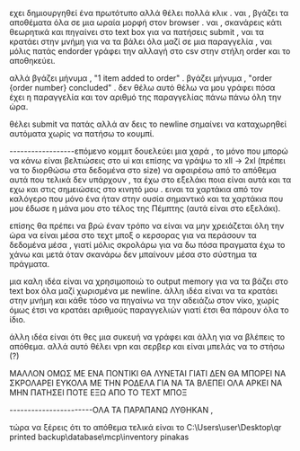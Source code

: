 εχει δημιουργηθεί ένα πρωτότυπο αλλά θέλει πολλά κλικ . 
ναι , βγάζει τα αποθέματα όλα σε μια ωραία μορφή στον browser . 
ναι , σκανάρεις κάτι θεωρητικά και πηγαίνει  στο text box για να
πατήσεις submit , 
ναι τα κρατάει στην μνήμη για να τα βάλει όλα μαζί σε μια παραγγελία , 
ναι μόλις πατάς endorder γράφει την αλλαγή στο csv στην στήλη order και το αποθηκεύει.

αλλά
βγάζει μήνυμα , "1 item added to order" .
βγάζει μήνυμα , "order {order number} concluded" .
δεν θέλω αυτό θέλω να μου γράφει πόσα έχει η παραγγελία και τον αριθμό της παραγγελίας 
πάνω πάνω όλη την ώρα. 

θέλει submit να πατάς αλλά αν δεις το newline σημαίνει να καταχωρηθεί αυτόματα
χωρίς να πατήσω το κουμπί.

------------------επόμενο κομμιτ 
δουελεύει μια χαρά , το μόνο που μπορώ να κάνω είναι βελτιώσεις στο ui και επίσης
να γράψω το xll -> 2xl (πρέπει να το διορθώσω στα δεδομένα στο size)
να αφαιρέσω από το απόθεμα αυτά που τελικά δεν υπάρχουν , τα έχω στο εξελάκι ποια είναι αυτά και τα 
εχω και στις σημειώσεις στο κινητό μου . ειναι τα χαρτάκια από τον καλόγερο που μόνο ένα ήταν στην ουσία σημαντικό
και τα χαρτάκια που μου έδωσε η μάνα μου στο τέλος της Πέμπτης (αυτά είναι στο εξελάκι). 

επίσης θα πρέπει να βρώ έναν τρόπο να είναι να μην χρειάζεται όλη την ώρα να είναι μέσα στο τεχτ μποξ ο κερσορας 
για να περάσουν τα δεδομένα μέσα , γιατί μόλις σκρολάρω για να δω πόσα πραγματα έχω το χάνω και μετά όταν σκανάρω 
δεν μπαίνουν μέσα στο σύστημα τα πράγματα. 

μια καλη ιδέα είναι να χρησιμοποιώ το output memory για να τα βάζει στο text box όλα μαζί χωρισμένα με newline.
άλλη ιδέα είναι να τα κρατάει στην μνήμη και κάθε τόσο να πηγαίνω να την αδειάζω στον νίκο, χωρίς όμως έτσι να 
κρατάει αριθμούς παραγγελιών γιατί έτσι θα πάρουν όλα το ίδιο. 

άλλη ιδέα είναι ότι θες μια συκευή να γράφει και άλλη για να βλέπεις το απόθεμα. αλλά αυτό θέλει vpn και σερβερ και είναι μπελάς να το στήσω (?)

ΜΑΛΛΟΝ ΟΜΩΣ ΜΕ ΕΝΑ ΠΟΝΤΙΚΙ ΘΑ ΛΥΝΕΤΑΙ ΓΙΑΤΙ ΔΕΝ ΘΑ ΜΠΟΡΕΙ ΝΑ ΣΚΡΟΛΑΡΕΙ ΕΥΚΟΛΑ ΜΕ ΤΗΝ ΡΟΔΕΛΑ ΓΙΑ ΝΑ ΤΑ ΒΛΕΠΕΙ ΟΛΑ 
ΑΡΚΕΙ ΝΑ ΜΗΝ ΠΑΤΗΣΕΙ ΠΟΤΕ ΕΞΩ ΑΠΟ ΤΟ ΤΕΧΤ ΜΠΟΞ

-----------------------ΟΛΑ ΤΑ ΠΑΡΑΠΑΝΩ ΛΥΘΗΚΑΝ ,

τώρα να ξέρεις ότι το απόθεμα τελικά είναι το 
C:\Users\user\Desktop\qr printed backup\database\mcp\inventory pinakas